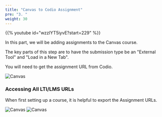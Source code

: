 ```yaml
---
title: "Canvas to Codio Assignment"
pre: "3. "
weight: 30
---
```


{{% youtube id="wzzIYT5iyvE?start=229" %}}

In this part, we will be adding assignments to the Canvas course. 

The key parts of this step are to have the submission type be an "External Tool" and "Load in a New Tab". 

You will need to get the assignment URL from Codio.

![Canvas](../images/codio-assn-lti.png)

### Accessing All LTI/LMS URLs

When first setting up a course, it is helpful to export the Assignment URLs.

![Canvas](../images/codio-course-lti.png)
![Canvas](../images/codio-all-assns-lti.png)